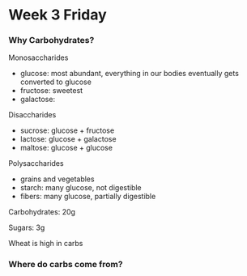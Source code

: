 # Week 3 Friday

### Why Carbohydrates?

Monosaccharides

* glucose: most abundant, everything in our bodies eventually gets converted to glucose
* fructose: sweetest
* galactose: 

Disaccharides

* sucrose: glucose + fructose
* lactose: glucose + galactose
* maltose: glucose + glucose

Polysaccharides

* grains and vegetables
* starch: many glucose, not digestible
* fibers: many glucose, partially digestible

Carbohydrates: 20g

Sugars: 3g

Wheat is high in carbs

### Where do carbs come from?

